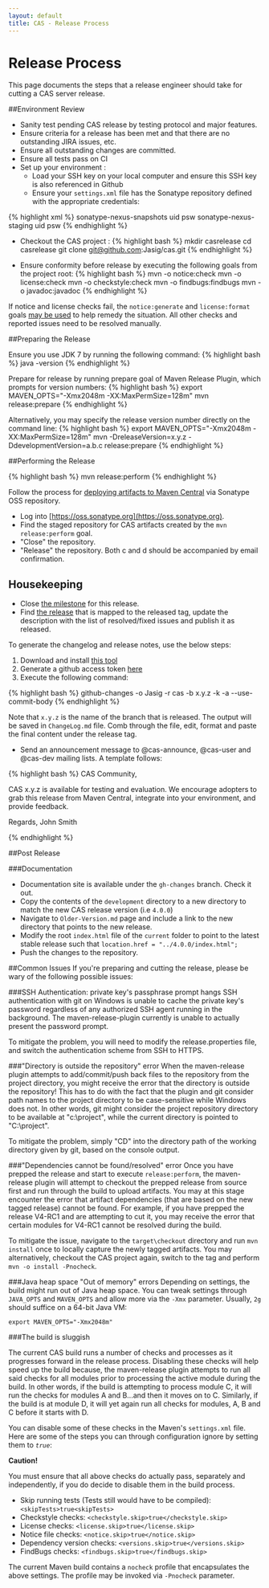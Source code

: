 ```yaml
---
layout: default
title: CAS - Release Process
---
```



# Release Process
This page documents the steps that a release engineer should take for cutting a CAS server release.


##Environment Review

- Sanity test pending CAS release by testing protocol and major features.
- Ensure criteria for a release has been met and that there are no outstanding JIRA issues, etc.
- Ensure all outstanding changes are committed.
- Ensure all tests pass on CI 
- Set up your environment :
	- Load your SSH key on your local computer and ensure this SSH key is also referenced in Github
	- Ensure your `settings.xml` file has the Sonatype repository defined with the appropriate credentials:
	
{% highlight xml %}
<servers>
	<server>
	  <id>sonatype-nexus-snapshots</id>
	  <username>uid</username>
	  <password>psw</password>
	</server>
	<server>
	  <id>sonatype-nexus-staging</id>
	  <username>uid</username>
	  <password>psw</password>
	</server>
</servers>
{% endhighlight %}
	
- Checkout the CAS project :
{% highlight bash %}
mkdir casrelease
cd casrelease
git clone git@github.com:Jasig/cas.git
{% endhighlight %}

- Ensure conformity before release by executing the following goals from the project root:
{% highlight bash %}
mvn -o notice:check
mvn -o license:check
mvn -o checkstyle:check
mvn -o findbugs:findbugs
mvn -o javadoc:javadoc
{% endhighlight %}

If notice and license checks fail, the `notice:generate` and `license:format` goals [may be used](https://wiki.jasig.org/display/LIC/maven-notice-plugin) to help remedy the situation.
All other checks and reported issues need to be resolved manually. 

##Preparing the Release

Ensure you use JDK 7 by running the following command:
{% highlight bash %}
java -version
{% endhighlight %}

Prepare for release by running prepare goal of Maven Release Plugin, which prompts for version numbers:
{% highlight bash %}
export MAVEN_OPTS="-Xmx2048m -XX:MaxPermSize=128m"
mvn release:prepare
{% endhighlight %}

Alternatively, you may specify the release version number directly on the command line:
{% highlight bash %}
export MAVEN_OPTS="-Xmx2048m -XX:MaxPermSize=128m"
mvn -DreleaseVersion=x.y.z -DdevelopmentVersion=a.b.c release:prepare
{% endhighlight %}

##Performing the Release

{% highlight bash %}
mvn release:perform
{% endhighlight %}

Follow the process for [deploying artifacts to Maven Central](https://wiki.jasig.org/display/JCH/Deploying+Maven+Artifacts) via Sonatype OSS repository.  

- Log into [https://oss.sonatype.org](https://oss.sonatype.org).
- Find the staged repository for CAS artifacts created by the `mvn release:perform` goal.
- "Close" the repository.
- "Release" the repository.  Both c and d should be accompanied by email confirmation.

## Housekeeping

- Close [the milestone](https://github.com/Jasig/cas/milestones) for this release.
- Find [the release](https://github.com/Jasig/cas/releases) that is mapped to the released tag, update the description with the list of resolved/fixed issues and publish it as released. 

To generate the changelog and release notes, use the below steps:

1. Download and install [this tool](https://github.com/lalitkapoor/github-changes)
2. Generate a github access token [here](https://github.com/settings/tokens)
3. Execute the following command:

{% highlight bash %}
github-changes -o Jasig -r cas -b x.y.z -k <TOKEN> -a --use-commit-body
{% endhighlight %}

Note that `x.y.z` is the name of the branch that is released. The output will be saved in `ChangeLog.md` file. Comb
through the file, edit, format and paste the final content under the release tag. 


- Send an announcement message to @cas-announce, @cas-user and @cas-dev mailing lists. A template follows:

{% highlight bash %}
CAS Community,

CAS x.y.z is available for testing and evaluation. We encourage adopters to grab 
this release from Maven Central, integrate into your environment, and provide feedback.

Regards,
John Smith

{% endhighlight %}

##Post Release

###Documentation
- Documentation site is available under the `gh-changes` branch. Check it out.
- Copy the contents of the `development` directory to a new directory to match the new CAS release version (i.e `4.0.0`)
- Navigate to `Older-Version.md` page and include a link to the new directory that points to the new release.
- Modify the root `index.html` file of the `current` folder to point to the latest stable release such that `location.href = "../4.0.0/index.html";`
- Push the changes to the repository.

##Common Issues
If you're preparing and cutting the release, please be wary of the following possible issues:

###SSH Authentication: private key's passphrase prompt hangs
SSH authentication with git on Windows is unable to cache the private key's password regardless of any authorized SSH agent running in the background. The maven-release-plugin currently is unable to actually present the password prompt. 

To mitigate the problem, you will need to modify the release.properties file, and switch the authentication scheme from SSH to HTTPS. 

###"Directory is outside the repository" error
When the maven-release plugin attempts to add/commit/push back files to the repository from the project directory, you might receive the error that the directory is outside the repository! This has to do with the fact that the plugin and git consider path names to the project directory to be case-sensitive while Windows does not. In other words, git might consider the project repository directory to be available at "c:\project", while the current directory is pointed to "C:\project". 

To mitigate the problem, simply "CD" into the directory path of the working directory given by git, based on the console output. 

###"Dependencies cannot be found/resolved" error
Once you have prepped the release and start to execute `release:perform`, the maven-release plugin will attempt to checkout the prepped release from source first and run through the build to upload artifacts. You may at this stage encounter the error that artifact dependencies (that are based on the new tagged release) cannot be found. For example, if you have prepped the release V4-RC1 and are attempting to cut it,  you may receive the error that certain modules for V4-RC1 cannot be resolved during the build. 

To mitigate the issue, navigate to the `target\checkout` directory and run `mvn install` once to locally capture the newly tagged artifacts. You may alternatively, checkout the CAS project again, switch to the tag and perform `mvn -o install -Pnocheck`.

###Java heap space "Out of memory" errors
Depending on settings, the build might run out of Java heap space. You can tweak settings through `JAVA_OPTS` and `MAVEN_OPTS` and allow more via the `-Xmx` parameter. Usually, `2g` should suffice on a 64-bit Java VM:

`export MAVEN_OPTS="-Xmx2048m"`

###The build is sluggish

The current CAS build runs a number of checks and processes as it progresses forward in the release process. Disabling these checks will help speed up the build because, the maven-release plugin attempts to run all said checks for all modules prior to processing the active module during the build. In other words, if the build is attempting to process module C, it will run the checks for modules A and B...and then it moves on to C. Similarly, if the build is at module D, it will yet again run all checks for modules, A, B and C before it starts with D. 

You can disable some of these checks in the Maven's `settings.xml` file. Here are some of the steps you can through configuration ignore by setting them to *`true`*:

<div class="alert alert-danger"><strong>Caution!</strong><p>You must ensure that all above checks do actually pass, separately and independently, if you do decide to disable them in the build process.</p></div>

- Skip running tests (Tests still would have to be compiled): `<skipTests>true<skipTests>`
- Checkstyle checks: `<checkstyle.skip>true</checkstyle.skip>`
- License checks: `<license.skip>true</license.skip>`
- Notice file checks: `<notice.skip>true</notice.skip>`
- Dependency version checks: `<versions.skip>true</versions.skip>`
- FindBugs checks: `<findbugs.skip>true</findbugs.skip>`

The current Maven build contains a `nocheck` profile that encapsulates the above settings. The profile may be invoked via `-Pnocheck` parameter.
